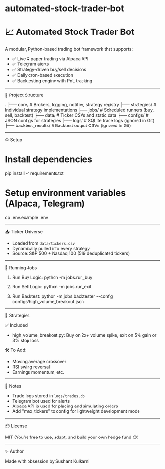 # automated-stock-trader-bot
📈 Automated Stock Trader Bot
=============================

A modular, Python-based trading bot framework that supports:
- ✅ Live & paper trading via Alpaca API
- ✅ Telegram alerts
- ✅ Strategy-driven buy/sell decisions
- ✅ Daily cron-based execution
- ✅ Backtesting engine with PnL tracking

-----------------------------

🧱 Project Structure

.
├── core/                # Brokers, logging, notifier, strategy registry
├── strategies/          # Individual strategy implementations
├── jobs/                # Scheduled runners (buy, sell, backtest)
├── data/                # Ticker CSVs and static data
├── configs/             # JSON configs for strategies
├── logs/                # SQLite trade logs (ignored in Git)
├── backtest_results/    # Backtest output CSVs (ignored in Git)

-----------------------------

⚙️ Setup

# Install dependencies
pip install -r requirements.txt

# Setup environment variables (Alpaca, Telegram)
cp .env.example .env

-----------------------------

📥 Ticker Universe

- Loaded from `data/tickers.csv`
- Dynamically pulled into every strategy
- Source: S&P 500 + Nasdaq 100 (519 deduplicated tickers)

-----------------------------

🚀 Running Jobs

1. Run Buy Logic:
   python -m jobs.run_buy

2. Run Sell Logic:
   python -m jobs.run_exit

3. Run Backtest:
   python -m jobs.backtester --config configs/high_volume_breakout.json

-----------------------------

🔬 Strategies

✅ Included:
- high_volume_breakout.py: Buy on 2x+ volume spike, exit on 5% gain or 3% stop loss

🛠️ To Add:
- Moving average crossover
- RSI swing reversal
- Earnings momentum, etc.

-----------------------------

🛑 Notes

- Trade logs stored in `logs/trades.db`
- Telegram bot used for alerts
- Alpaca API is used for placing and simulating orders
- Add "max_tickers" to config for lightweight development mode

-----------------------------

📦 License

MIT (You’re free to use, adapt, and build your own hedge fund 😉)

-----------------------------

✨ Author

Made with obsession by Sushant Kulkarni
